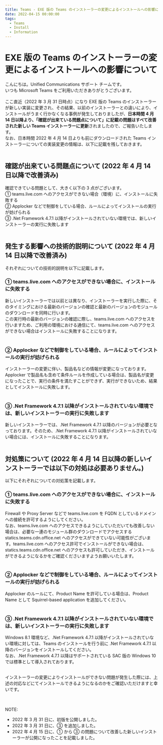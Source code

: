 ```yaml
---
title: Teams - EXE 版の Teams のインストーラーの変更によるインストールへの影響について
date: 2022-04-15 00:00:00
tags:
  - Teams
  - Install
  - Information
---
```


# EXE 版の Teams のインストーラーの変更によるインストールへの影響について

こんにちは。Unified Communications サポート チームです。  
いつも Microsoft Teams をご利用いただきありがとうございます。  
<br />
ここ直近（2022 年 3 月 31 日時点）になり EXE 版の Teams のインストーラーが新しい実装に変更され、その結果、以前のインストーラーとの違いにより、インストールがうまく行かなくなる事例が発生しておりましたが、**日本時間 4 月 14 日以降より、「確認が出来ている問題点について」に記載の問題はすべて改善された新しい Teams インストーラーに更新**されましたので、ご報告いたします。  
なお、日本時間 2022 年 4 月 14 日よりも前にダウンロードされた Teams インストーラーについての実装変更の情報は、以下に記載を残しておきます。  
<br />

## 確認が出来ている問題点について **(2022 年 4 月 14 日以降で改善済み)**
確認できている問題として、大きく以下の 3 点がございます。  
① teams.live.com へのアクセスができない場合（環境）に、インストールに失敗する  
② Applocker などで制御をしている場合、ルールによってインストールの実行が妨げられる    
③ .Net Framework 4.7.1 以降がインストールされていない環境では、新しいインストーラーの実行に失敗します  
<br />

## 発生する影響への技術的説明について **(2022 年 4 月 14 日以降で改善済み)**
それぞれについての技術的説明を以下に記載します。  

### ① teams.live.com へのアクセスができない場合に、インストールに失敗する  
新しいインストーラーでは以前とは異なり、インストーラーを実行した際に、そのタイミングにおける最新のバージョンの確認と最新のバージョンのモジュールのダウンロードを同時に行います。  
この実行時の最新のバージョンの確認に際し、teams.live.com へのアクセスを行いますため、ご利用の環境における通信にて、teams.live.com へのアクセスができない場合はインストールに失敗することになります。  
<br />

### ② Applocker などで制御をしている場合、ルールによってインストールの実行が妨げられる  
インストーラーの変更に伴い、製品名などの情報が変更になっております。Applocker で製品名も含めて条件ルールを作成している場合は、製品名が変更になったことで、実行の条件を満たすことができず、実行ができないため、結果としてインストールに失敗します。  
<br />

### ③ .Net Framework 4.7.1 以降がインストールされていない環境では、新しいインストーラーの実行に失敗します  
新しいインストーラーでは、.Net Framework 4.7.1 以降のバージョンが必要となっております。そのため、.Net Framework 4.7.1 以降がインストールされていない場合には、インストールに失敗することになります。  
<br />

## 対処策について **(2022 年 4 月 14 日以降の新しいインストーラーでは以下の対処は必要ありません。)**
以下にそれぞれについての対処策を記載します。

### ① teams.live.com へのアクセスができない場合に、インストールに失敗する
Firewall や Proxy Server などで teams.live.com を FQDN としているドメインへの接続を許可するようにしてください。  
なお、teams.live.com へのアクセスできるようにしていただいても改善しない場合は、必要な一連のモジュール群のダウンロードでアクセスする statics.teams.cdn.office.net へのアクセスができていない可能性がございます。teams.live.com へのアクセス許可でインストールができない場合は、statics.teams.cdn.office.net へのアクセスも許可していただき、インストールができるようになるかをご確認くださいますようお願いいたします。  
<br />

### ② Applocker などで制御をしている場合、ルールによってインストールの実行が妨げられる  
Applocker のルールにて、Product Name を許可している場合は、Product Name として Squirrel-based application を追加してください。  
<br />

### ③ .Net Framework 4.7.1 以降がインストールされていない環境では、新しいインストーラーの実行に失敗します
Windows 8.1 環境など、.Net Framework 4.7.1 以降がインストールされていない環境に対しては、Teams のインストールを行う前に .Net Framework 4.7.1 以降のバージョンをインストールしてください。  
なお、.Net Framework 4.7.1 以降はサポートされている SAC 版の Windows 10 では標準として導入されております。  
<br />

インストーラーの変更によりインストールができない問題が発生した際には、上述の対応などにてインストールできるようになるのかをご確認いただけますと幸いです。
<br />
<br />
<br />

NOTE:  
- 2022 年 3 月 31 日に、初版を公開しました。  
- 2022 年 3 月 31 日に、③ を追加しました。  
- 2022 年 4 月 15 日に、① から ③ の問題について改善した新しいインストーラーが公開になったことを記載しました。
